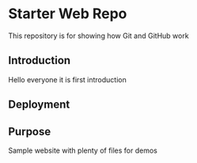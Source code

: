 # Starter Web Repo

This repository is for showing how Git and GitHub work

## Introduction
Hello everyone it is first introduction
## Deployment

## Purpose

Sample website with plenty of files for demos